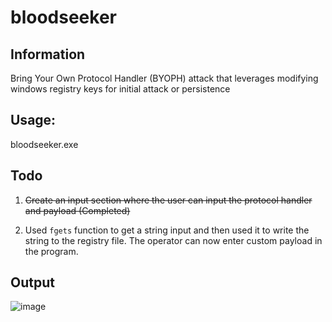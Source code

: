 # bloodseeker
## Information
Bring Your Own Protocol Handler (BYOPH) attack that leverages modifying windows registry keys for initial attack or persistence
## Usage: 
bloodseeker.exe
## Todo
 1. ~~Create an input section where the user can input the protocol handler and payload (Completed)~~ 
    
 2. Used `fgets` function to get a string input and then used it to write the string to the registry file. The operator can now enter custom payload in the program.
## Output
![image](https://github.com/hookthieves/bloodseeker/assets/46670348/1bb20fdd-48bf-4046-b279-0c05abb73401)

